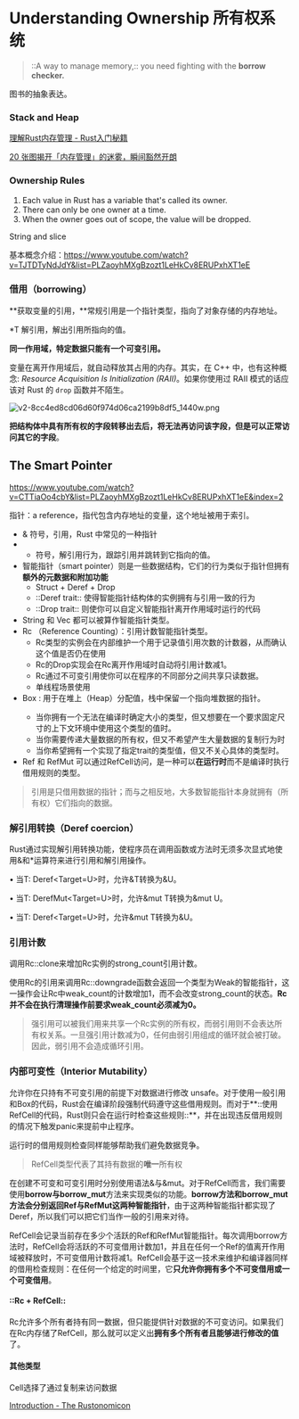 # Understanding Ownership 所有权系统

> ::A way to manage memory,::  you need fighting with the **borrow checker.**

图书的抽象表达。

### Stack and Heap

[理解Rust内存管理 - Rust入门秘籍](https://rust-book.junmajinlong.com/ch5/00.html)

[20 张图揭开「内存管理」的迷雾，瞬间豁然开朗](https://zhuanlan.zhihu.com/p/152119007)

### Ownership Rules

1. Each value in Rust has a variable that's called  its owner.
2. There can only be one owner at a time.
3. When the owner goes out of scope, the value will be dropped.

String and slice

基本概念介绍：https://www.youtube.com/watch?v=TJTDTyNdJdY&list=PLZaoyhMXgBzozt1LeHkCv8ERUPxhXT1eE


### 借用（borrowing）


**获取变量的引用，**常规引用是一个指针类型，指向了对象存储的内存地址。

*T 解引用，解出引用所指向的值。

**同一作用域，特定数据只能有一个可变引用。**

变量在离开作用域后，就自动释放其占用的内存。其实，在 C++ 中，也有这种概念: *Resource Acquisition Is Initialization (RAII)*。如果你使用过 RAII 模式的话应该对 Rust 的 `drop` 函数并不陌生。

![v2-8cc4ed8cd06d60f974d06ca2199b8df5_1440w.png](https://pic3.zhimg.com/80/v2-8cc4ed8cd06d60f974d06ca2199b8df5_1440w.png)

**把结构体中具有所有权的字段转移出去后，将无法再访问该字段，但是可以正常访问其它的字段**。

## The Smart Pointer

https://www.youtube.com/watch?v=CTTiaOo4cbY&list=PLZaoyhMXgBzozt1LeHkCv8ERUPxhXT1eE&index=2

指针：a reference，指代包含内存地址的变量，这个地址被用于索引。

- & 符号，引用，Rust 中常见的一种指针
- * 符号，解引用行为，跟踪引用并跳转到它指向的值。
- 智能指针（smart pointer）则是一些数据结构，它们的行为类似于指针但拥有**额外的元数据和附加功能**
   - Struct + Deref + Drop
   - ::Deref trait:: 使得智能指针结构体的实例拥有与引用一致的行为
   - ::Drop trait:: 则使你可以自定义智能指针离开作用域时运行的代码
- String 和 Vec<T> 都可以被算作智能指针类型。
- Rc （Reference Counting）：引用计数智能指针类型。
   - Rc<T>类型的实例会在内部维护一个用于记录值引用次数的计数器，从而确认这个值是否仍在使用
   - Rc<T>的Drop实现会在Rc<T>离开作用域时自动将引用计数减1。
   - Rc<T>通过不可变引用使你可以在程序的不同部分之间共享只读数据。
   - 单线程场景使用
- Box<T> : 用于在堆上（Heap）分配值，栈中保留一个指向堆数据的指针。
   - 当你拥有一个无法在编译时确定大小的类型，但又想要在一个要求固定尺寸的上下文环境中使用这个类型的值时。
   - 当你需要传递大量数据的所有权，但又不希望产生大量数据的复制行为时
   - 当你希望拥有一个实现了指定trait的类型值，但又不关心具体的类型时。
- Ref<T> 和 RefMut<T> 可以通过RefCell<T>访问，是一种可以**在运行时**而不是编译时执行借用规则的类型。

> 引用是只借用数据的指针；而与之相反地，大多数智能指针本身就拥有（所有权）它们指向的数据。

### 解引用转换（Deref coercion）

Rust通过实现解引用转换功能，使程序员在调用函数或方法时无须多次显式地使用&和*运算符来进行引用和解引用操作。

• 当T: Deref<Target=U>时，允许&T转换为&U。

• 当T: DerefMut<Target=U>时，允许&mut T转换为&mut U。

• 当T: Deref<Target=U>时，允许&mut T转换为&U。

### 引用计数

调用Rc::clone来增加Rc<T>实例的strong_count引用计数。

使用Rc<T>的引用来调用Rc::downgrade函数会返回一个类型为Weak<T>的智能指针，这一操作会让Rc<T>中weak_count的计数增加1，而不会改变strong_count的状态。**Rc<T>并不会在执行清理操作前要求weak_count必须减为0。**

> 强引用可以被我们用来共享一个Rc实例的所有权，而弱引用则不会表达所有权关系。一旦强引用计数减为0，任何由弱引用组成的循环就会被打破。因此，弱引用不会造成循环引用。

### 内部可变性（Interior Mutability）

允许你在只持有不可变引用的前提下对数据进行修改 unsafe。对于使用一般引用和Box<T>的代码，Rust会在编译阶段强制代码遵守这些借用规则。而对于**::使用RefCell<T>的代码，Rust则只会在运行时检查这些规则::**，并在出现违反借用规则的情况下触发panic来提前中止程序。

运行时的借用规则检查同样能够帮助我们避免数据竞争。

> RefCell<T>类型代表了其持有数据的**唯一**所有权

在创建不可变和可变引用时分别使用语法&与&mut。对于RefCell<T>而言，我们需要使用**borrow与borrow_mut**方法来实现类似的功能。**borrow方法和borrow_mut方法会分别返回Ref<T>与RefMut<T>这两种智能指针**，由于这两种智能指针都实现了Deref，所以我们可以把它们当作一般的引用来对待。

RefCell<T>会记录当前存在多少个活跃的Ref<T>和RefMut<T>智能指针。每次调用borrow方法时，RefCell<T>会将活跃的不可变借用计数加1，并且在任何一个Ref<T>的值离开作用域被释放时，不可变借用计数将减1。RefCell<T>会基于这一技术来维护和编译器同样的借用检查规则：在任何一个给定的时间里，它**只允许你拥有多个不可变借用或一个可变借用**。

#### ::Rc<T> + RefCell<T>::

Rc<T>允许多个所有者持有同一数据，但只能提供针对数据的不可变访问。如果我们在Rc<T>内存储了RefCell<T>，那么就可以定义出**拥有多个所有者且能够进行修改的值**了。

#### 其他类型

Cell<T>选择了通过复制来访问数据

[Introduction - The Rustonomicon](https://doc.rust-lang.org/nomicon/index.html)



